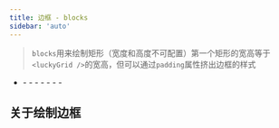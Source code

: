 ```yaml
---
title: 边框 - blocks
sidebar: 'auto'
---
```


<grid-demo />

> `blocks`用来绘制矩形（宽度和高度不可配置）第一个矩形的宽高等于`<luckyGrid />`的宽高，但可以通过`padding`属性挤出边框的样式

- <Describe name="blocks?: Array<object>" mean="" />
  - <Describe name="borderRadius?: string | number" mean="圆角半径" desc="默认为 0, 配置范围为 0 ~ Infinity" />
  - <Describe name="background: string" mean="背景颜色" desc="可填写16进制颜色哈希值或 rgba" :isRequire="true" />
  - <Describe name="padding: string" mean="内边距" desc="与 css 中 padding 使用方式一样" :isRequire="true" />
  - <Describe name="paddingTop?: string | number" mean="上边距" desc="优先级大于 padding" />
  - <Describe name="paddingBottom?: string | number" mean="下边距" desc="优先级大于 padding" />
  - <Describe name="paddingLeft?: string | number" mean="左边距" desc="优先级大于 padding" />
  - <Describe name="paddingRight?: string | number" mean="右边距" desc="优先级大于 padding" />

## 关于绘制边框

<Exhibition>
  <template v-slot:code>
    <grid-blocks1 />
  </template>
  <template v-slot:text>
    <li>第一个橘色的 block 的宽高等于200px，等于父容器的宽高</li>
    <li>第二个红色的 block：宽180px 高140px，因为第一个 block 的<code>padding</code>上下分别挤出10px, 左右分别挤出30px</li>
    <li>第三个白色的 block：宽80px 高120px，因为第二个 block 的<code>paddingRight</code>覆盖了<code>padding</code>的10px</li>
    <li>最后白色 block 挤出的部分就是奖品区域了</li>
  </template>
</Exhibition>

<RecoDemo :collapse="true">
  <template slot="code-web">
    <<< @/.vuepress/components/grid/blocks1.html
  </template>
  <template slot="code-vue">
    <<< @/.vuepress/components/grid/blocks1.vue
  </template>
</RecoDemo>

